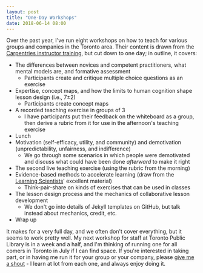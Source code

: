 ```yaml
---
layout: post
title: "One-Day Workshops"
date: 2018-06-14 08:00
---
```


Over the past year,
I've run eight workshops on how to teach
for various groups and companies in the Toronto area.
Their content is drawn from the [Carpentries instructor training](http://carpentries.github.io/instructor-training/),
but cut down to one day;
in outline,
it covers:

- The differences between novices and competent practitioners, what mental models are, and formative assessment
  - Participants create and critique multiple choice questions as an exercise
- Expertise, concept maps, and how the limits to human cognition shape lesson design (i.e., 7&plusmn;2)
  - Participants create concept maps
- A recorded teaching exercise in groups of 3
  - I have participants put their feedback on the whiteboard as a group, then derive a rubric from it for use in the afternoon's teaching exercise
- Lunch
- Motivation (self-efficacy, utility, and community) and demotivation (unpredictability, unfairness, and indifference)
  - We go through some scenarios in which people were demotivated and discuss what could have been done *afterward* to make it right
- The second live teaching exercise (using the rubric from the morning)
- Evidence-based methods to accelerate learning (draw from the [Learning Scientists](http://learningscientists.org)' excellent material)
  - Think-pair-share on kinds of exercises that can be used in classes
- The lesson design process and the mechanics of collaborative lesson development
  - We don't go into details of Jekyll templates on GitHub, but talk instead about mechanics, credit, etc.
- Wrap up

It makes for a very full day, and we often don't cover everything, but it seems to work pretty well.
My next workshop for staff at Toronto Public Library is in a week and a half,
and I'm thinking of running one for all comers in Toronto in July if I can find space.
If you're interested in taking part,
or in having me run it for your group or your company,
please [give me a shout](mailto:gvwilson@third-bit.com) -
I learn at lot from each one,
and always enjoy doing it.
